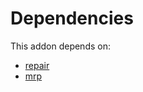 # Dependencies

This addon depends on:

- [repair](https://github.com/bringout/oca-ocb-core)
- [mrp](https://github.com/bringout/oca-ocb-mrp)
